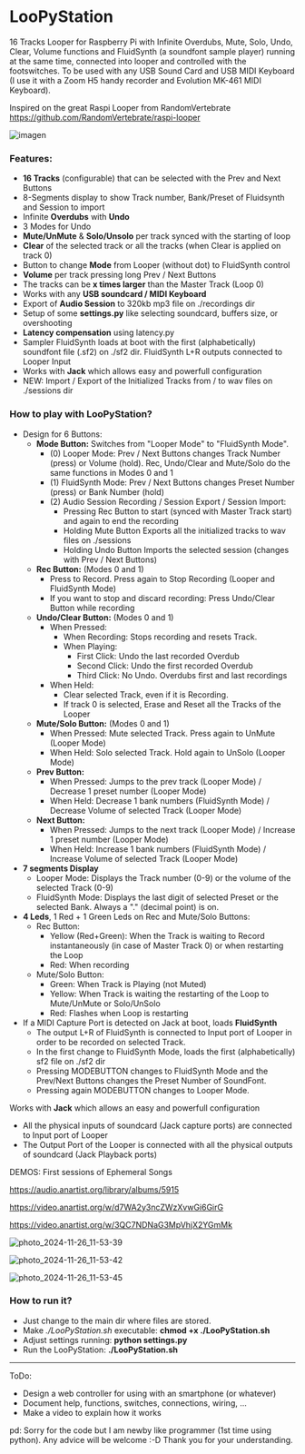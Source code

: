 # LooPyStation

16 Tracks Looper for Raspberry Pi with Infinite Overdubs, Mute, Solo, Undo, Clear, Volume functions and FluidSynth (a soundfont sample player) running at the same time, connected into looper and controlled with the footswitches.
To be used with any USB Sound Card and USB MIDI Keyboard (I use it with a Zoom H5 handy recorder and Evolution MK-461 MIDI Keyboard).

Inspired on the great Raspi Looper from RandomVertebrate https://github.com/RandomVertebrate/raspi-looper

![imagen](https://github.com/user-attachments/assets/7e4a752f-1773-4dce-8de1-60d16994fe0f)

### Features:
  - **16 Tracks** (configurable) that can be selected with the Prev and Next Buttons
  - 8-Segments display to show Track number, Bank/Preset of Fluidsynth and Session to import
  - Infinite **Overdubs** with **Undo**
  - 3 Modes for Undo
  - **Mute/UnMute** & **Solo/Unsolo** per track synced with the starting of loop
  - **Clear** of the selected track or all the tracks (when Clear is applied on track 0)
  - Button to change **Mode** from Looper (without dot) to FluidSynth control
  - **Volume** per track pressing long Prev / Next Buttons
  - The tracks can be **x times larger** than the Master Track (Loop 0)
  - Works with any **USB soundcard / MIDI Keyboard**
  - Export of **Audio Session** to 320kb mp3 file on ./recordings dir
  - Setup of some **settings.py** like selecting soundcard, buffers size, or overshooting
  - **Latency compensation** using latency.py
  - Sampler FluidSynth loads at boot with the first (alphabetically) soundfont file (.sf2) on ./sf2 dir. FluidSynth L+R outputs connected to Looper Input
  - Works with **Jack** which allows easy and powerfull configuration
  - NEW: Import / Export of the Initialized Tracks from / to wav files on ./sessions dir

### How to play with LooPyStation?
- Design for 6 Buttons:
  - **Mode Button:** Switches from "Looper Mode" to "FluidSynth Mode".
    - (0) Looper Mode: Prev / Next Buttons changes Track Number (press) or Volume (hold). Rec, Undo/Clear and Mute/Solo do the same functions in Modes 0 and 1
    - (1) FluidSynth Mode: Prev / Next Buttons changes Preset Number (press) or Bank Number (hold)
    - (2) Audio Session Recording / Session Export / Session Import:
      - Pressing Rec Button to start (synced with Master Track start) and again to end the recording
      - Holding Mute Button Exports all the initialized tracks to wav files on ./sessions
      - Holding Undo Button Imports the selected session (changes with Prev / Next Buttons)
  - **Rec Button:** (Modes 0 and 1)
    - Press to Record. Press again to Stop Recording (Looper and FluidSynth Mode)
    - If you want to stop and discard recording: Press Undo/Clear Button while recording
  - **Undo/Clear Button:** (Modes 0 and 1)
    - When Pressed:
      - When Recording: Stops recording and resets Track.
      - When Playing:
        - First Click: Undo the last recorded Overdub
        - Second Click: Undo the first recorded Overdub
        - Third Click: No Undo. Overdubs first and last recordings
    - When Held:
      - Clear selected Track, even if it is Recording.
      - If track 0 is selected, Erase and Reset all the Tracks of the Looper
  - **Mute/Solo Button:** (Modes 0 and 1)
    - When Pressed: Mute selected Track. Press again to UnMute (Looper Mode)
    - When Held: Solo selected Track. Hold again to UnSolo (Looper Mode)
  - **Prev Button:**
    - When Pressed: Jumps to the prev track (Looper Mode) / Decrease 1 preset number (Looper Mode)
    - When Held: Decrease 1 bank numbers (FluidSynth Mode) / Decrease Volume of selected Track (Looper Mode)
  - **Next Button:**
    - When Pressed: Jumps to the next track (Looper Mode) / Increase 1 preset number (Looper Mode)
    - When Held: Increase 1 bank numbers (FluidSynth Mode) / Increase Volume of selected Track (Looper Mode)
- **7 segments Display**
  - Looper Mode: Displays the Track number (0-9) or the volume of the selected Track (0-9)
  - FluidSynth Mode: Displays the last digit of selected Preset or the selected Bank. Always a "." (decimal point) is on.
- **4 Leds**, 1 Red + 1 Green Leds on Rec and Mute/Solo Buttons:
  - Rec Button:
    - Yellow (Red+Green): When the Track is waiting to Record instantaneously (in case of Master Track 0) or when restarting the Loop
    - Red: When recording
  - Mute/Solo Button:
    - Green: When Track is Playing (not Muted)
    - Yellow: When Track is waiting the restarting of the Loop to Mute/UnMute or Solo/UnSolo
    - Red: Flashes when Loop is restarting
- If a MIDI Capture Port is detected on Jack at boot, loads **FluidSynth**
  - The output L+R of FluidSynth is connected to Input port of Looper in order to be recorded on selected Track.
  - In the first change to FluidSynth Mode, loads the first (alphabetically) sf2 file on ./sf2 dir
  - Pressing MODEBUTTON changes to FluidSynth Mode and the Prev/Next Buttons changes the Preset Number of SoundFont.
  - Pressing again MODEBUTTON changes to Looper Mode.

Works with **Jack** which allows an easy and powerfull configuration
  - All the physical inputs of soundcard (Jack capture ports) are connected to Input port of Looper
  - The Output Port of the Looper is connected with all the physical outputs of soundcard (Jack Playback ports)

DEMOS: First sessions of Ephemeral Songs

https://audio.anartist.org/library/albums/5915

https://video.anartist.org/w/d7WA2y3ncZWzXvwGi6GirG

https://video.anartist.org/w/3QC7NDNaG3MpVhjX2YGmMk

![photo_2024-11-26_11-53-39](https://github.com/user-attachments/assets/a4f5ce32-0bb3-43d6-b565-174189d2d8bf)

![photo_2024-11-26_11-53-42](https://github.com/user-attachments/assets/7ead2b8a-ff21-42fd-8898-1221478dfb37)

![photo_2024-11-26_11-53-45](https://github.com/user-attachments/assets/f1575d83-0f9d-427f-a63f-fe5e53f3e4b6)

### How to run it?

- Just change to the main dir where files are stored.
- Make _./LooPyStation.sh_ executable: **chmod +x ./LooPyStation.sh**
- Adjust settings running: **python settings.py**
- Run the LooPyStation: **./LooPyStation.sh**

-----

ToDo:
- Design a web controller for using with an smartphone (or whatever)
- Document help, functions, switches, connections, wiring, ...
- Make a video to explain how it works

pd: Sorry for the code but I am newby like programmer (1st time using python). Any advice will be welcome :-D
Thank you for your understanding.
